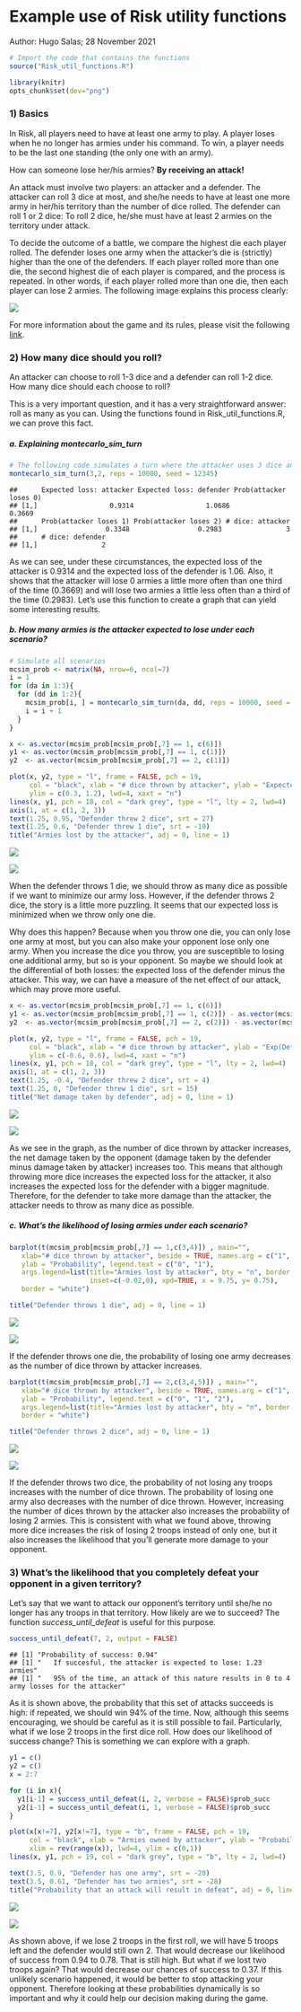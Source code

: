 Example use of Risk utility functions
================
Author: Hugo Salas;
28 November 2021

``` r
# Import the code that contains the functions
source("Risk_util_functions.R")

library(knitr)
opts_chunk$set(dev="png")
```

### 1) Basics

In Risk, all players need to have at least one army to play. A player
loses when he no longer has armies under his command. To win, a player
needs to be the last one standing (the only one with an army).

How can someone lose her/his armies? **By receiving an attack!**

An attack must involve two players: an attacker and a defender. The
attacker can roll 3 dice at most, and she/he needs to have at least one
more army in her/his territory than the number of dice rolled. The
defender can roll 1 or 2 dice: To roll 2 dice, he/she must have at least
2 armies on the territory under attack.

To decide the outcome of a battle, we compare the highest die each
player rolled. The defender loses one army when the attacker’s die is
(strictly) higher than the one of the defenders. If each player rolled
more than one die, the second highest die of each player is compared,
and the process is repeated. In other words, if each player rolled more
than one die, then each player can lose 2 armies. The following image
explains this process clearly:

![](Risk_example_use_files/risk_dice_rule.PNG)

For more information about the game and its rules, please visit the
following [link](https://www.ultraboardgames.com/risk/game-rules.php).

### 2) How many dice should you roll?

An attacker can choose to roll 1-3 dice and a defender can roll 1-2
dice. How many dice should each choose to roll?

This is a very important question, and it has a very straightforward
answer: roll as many as you can. Using the functions found in
Risk\_util\_functions.R, we can prove this fact.

##### a. Explaining *montecarlo\_sim\_turn*

``` r
# The following code simulates a turn where the attacker uses 3 dice and the defender uses 1 die 10,000 times. 
montecarlo_sim_turn(3,2, reps = 10000, seed = 12345)
```

    ##      Expected loss: attacker Expected loss: defender Prob(attacker loses 0)
    ## [1,]                  0.9314                  1.0686                 0.3669
    ##      Prob(attacker loses 1) Prob(attacker loses 2) # dice: attacker
    ## [1,]                 0.3348                 0.2983                3
    ##      # dice: defender
    ## [1,]                2

As we can see, under these circumstances, the expected loss of the
attacker is 0.9314 and the expected loss of the defender is 1.06. Also,
it shows that the attacker will lose 0 armies a little more often than
one third of the time (0.3669) and will lose two armies a little less
often than a third of the time (0.2983). Let’s use this function to
create a graph that can yield some interesting results.

##### b. How many armies is the attacker expected to lose under each scenario?

``` r
# Simulate all scenarios
mcsim_prob <- matrix(NA, nrow=6, ncol=7)
i = 1
for (da in 1:3){
  for (dd in 1:2){
    mcsim_prob[i, ] = montecarlo_sim_turn(da, dd, reps = 10000, seed = 12345)
    i = i + 1
  }
}
```

``` r
x <- as.vector(mcsim_prob[mcsim_prob[,7] == 1, c(6)])
y1 <- as.vector(mcsim_prob[mcsim_prob[,7] == 1, c(1)])
y2  <- as.vector(mcsim_prob[mcsim_prob[,7] == 2, c(1)])

plot(x, y2, type = "l", frame = FALSE, pch = 19, 
     col = "black", xlab = "# dice thrown by attacker", ylab = "Expected army loss",
     ylim = c(0.3, 1.2), lwd=4, xaxt = "n")
lines(x, y1, pch = 18, col = "dark grey", type = "l", lty = 2, lwd=4)
axis(1, at = c(1, 2, 3))
text(1.25, 0.95, "Defender threw 2 dice", srt = 27)
text(1.25, 0.6, "Defender threw 1 die", srt = -10)
title("Armies lost by the attacker", adj = 0, line = 1)
```

![](Risk_example_use_files/figure-gfm/fig_1-1.png)<!-- -->

![](Risk_example_use_files/figure-gfm/fig_1-1.PNG)

When the defender throws 1 die, we should throw as many dice as possible
if we want to minimize our army loss. However, if the defender throws 2
dice, the story is a little more puzzling. It seems that our expected
loss is minimized when we throw only one die.

Why does this happen? Because when you throw one die, you can only lose
one army at most, but you can also make your opponent lose only one
army. When you increase the dice you throw, you are susceptible to
losing one additional army, but so is your opponent. So maybe we should
look at the differential of both losses: the expected loss of the
defender minus the attacker. This way, we can have a measure of the net
effect of our attack, which may prove more useful.

``` r
x <- as.vector(mcsim_prob[mcsim_prob[,7] == 1, c(6)])
y1 <- as.vector(mcsim_prob[mcsim_prob[,7] == 1, c(2)]) - as.vector(mcsim_prob[mcsim_prob[,7] == 1, c(1)]) 
y2  <- as.vector(mcsim_prob[mcsim_prob[,7] == 2, c(2)]) - as.vector(mcsim_prob[mcsim_prob[,7] == 2, c(1)]) 

plot(x, y2, type = "l", frame = FALSE, pch = 19, 
     col = "black", xlab = "# dice thrown by attacker", ylab = "Exp(Defender losses - Attacker losses)",
     ylim = c(-0.6, 0.6), lwd=4, xaxt = "n")
lines(x, y1, pch = 18, col = "dark grey", type = "l", lty = 2, lwd=4)
axis(1, at = c(1, 2, 3))
text(1.25, -0.4, "Defender threw 2 dice", srt = 4)
text(1.25, 0, "Defender threw 1 die", srt = 15)
title("Net damage taken by defender", adj = 0, line = 1)
```

![](Risk_example_use_files/figure-gfm/fig_2-1.png)<!-- -->

![](Risk_example_use_files/figure-gfm/fig_2-1.PNG)

As we see in the graph, as the number of dice thrown by attacker
increases, the net damage taken by the opponent (damage taken by the
defender minus damage taken by attacker) increases too. This means that
although throwing more dice increases the expected loss for the
attacker, it also increases the expected loss for the defender with a
bigger magnitude. Therefore, for the defender to take more damage than
the attacker, the attacker needs to throw as many dice as possible.

##### c. What’s the likelihood of losing armies under each scenario?

``` r
barplot(t(mcsim_prob[mcsim_prob[,7] == 1,c(3,4)]) , main="",
   xlab="# dice thrown by attacker", beside = TRUE, names.arg = c("1", "2", "3"),
   ylab = "Probability", legend.text = c("0", "1"),
   args.legend=list(title="Armies lost by attacker", bty = "n", border = "white", 
                    inset=c(-0.02,0), xpd=TRUE, x = 9.75, y= 0.75), 
   border = "white")

title("Defender throws 1 die", adj = 0, line = 1)
```

![](Risk_example_use_files/figure-gfm/fig_3-1.png)<!-- -->

![](Risk_example_use_files/figure-gfm/fig_3-1.PNG)

If the defender throws one die, the probability of losing one army
decreases as the number of dice thrown by attacker increases.

``` r
barplot(t(mcsim_prob[mcsim_prob[,7] == 2,c(3,4,5)]) , main="",
   xlab="# dice thrown by attacker", beside = TRUE, names.arg = c("1", "2", "3"),
   ylab = "Probability", legend.text = c("0", "1", "2"),
   args.legend=list(title="Armies lost by attacker", bty = "n", border = "white"), 
   border = "white")

title("Defender throws 2 dice", adj = 0, line = 1)
```

![](Risk_example_use_files/figure-gfm/fig_4-1.png)<!-- -->

![](Risk_example_use_files/figure-gfm/fig_4-1.PNG)

If the defender throws two dice, the probability of not losing any
troops increases with the number of dice thrown. The probability of
losing one army also decreases with the number of dice thrown. However,
increasing the number of dices thrown by the attacker also increases the
probability of losing 2 armies. This is consistent with what we found
above, throwing more dice increases the risk of losing 2 troops instead
of only one, but it also increases the likelihood that you’ll generate
more damage to your opponent.

### 3) What’s the likelihood that you completely defeat your opponent in a given territory?

Let’s say that we want to attack our opponent’s territory until she/he
no longer has any troops in that territory. How likely are we to
succeed? The function *success\_until\_defeat* is useful for this
purpose.

``` r
success_until_defeat(7, 2, output = FALSE)
```

    ## [1] "Probability of success: 0.94"
    ## [1] "   If succesful, the attacker is expected to lose: 1.23 armies"
    ## [1] "   95% of the time, an attack of this nature results in 0 to 4 army losses for the attacker"

As it is shown above, the probability that this set of attacks succeeds
is high: if repeated, we should win 94% of the time. Now, although this
seems encouraging, we should be careful as it is still possible to fail.
Particularly, what if we lose 2 troops in the first dice roll. How does
our likelihood of success change? This is something we can explore with
a graph.

``` r
y1 = c()
y2 = c()
x = 2:7

for (i in x){
  y1[i-1] = success_until_defeat(i, 2, verbose = FALSE)$prob_succ
  y2[i-1] = success_until_defeat(i, 1, verbose = FALSE)$prob_succ
}
```

``` r
plot(x[x!=7], y2[x!=7], type = "b", frame = FALSE, pch = 19, 
     col = "black", xlab = "Armies owned by attacker", ylab = "Probability",
     xlim = rev(range(x)), lwd=4, ylim = c(0,1))
lines(x, y1, pch = 19, col = "dark grey", type = "b", lty = 2, lwd=4)

text(3.5, 0.9, "Defender has one army", srt = -20)
text(3.5, 0.61, "Defender has two armies", srt = -28)
title("Probability that an attack will result in defeat", adj = 0, line = 1)
```

![](Risk_example_use_files/figure-gfm/fig_5-1.png)<!-- -->

![](Risk_example_use_files/figure-gfm/fig_5-1.PNG)

As shown above, if we lose 2 troops in the first roll, we will have 5
troops left and the defender would still own 2. That would decrease our
likelihood of success from 0.94 to 0.78. That is still high. But what if
we lost two troops again? That would decrease our chances of success to
0.37. If this unlikely scenario happened, it would be better to stop
attacking your opponent. Therefore looking at these probabilities
dynamically is so important and why it could help our decision making
during the game.
